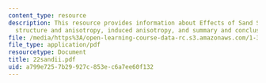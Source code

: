 ```yaml
---
content_type: resource
description: This resource provides information about Effects of Sand Structure, inherent
  structure and anisotropy, induced anisotropy, and summary and conclusions.
file: /media/https%3A/open-learning-course-data-rc.s3.amazonaws.com/1-322-soil-behavior-spring-2005/a799e7257b29927c853ec6a7ee60f132_22sandii.pdf
file_type: application/pdf
resourcetype: Document
title: 22sandii.pdf
uid: a799e725-7b29-927c-853e-c6a7ee60f132
---
```

